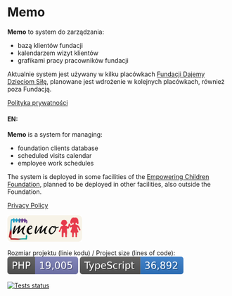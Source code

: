 # Memo

**Memo** to system do zarządzania:

- bazą klientów fundacji
- kalendarzem wizyt klientów
- grafikami pracy pracowników fundacji

Aktualnie system jest używany w kilku placówkach [Fundacji Dajemy Dzieciom Siłę](http://fdds.pl/),
planowane jest wdrożenie w kolejnych placówkach, również poza Fundacją.

[Polityka prywatności](public/docs/pl/privacy-policy.md)

#### EN:

**Memo** is a system for managing:

- foundation clients database
- scheduled visits calendar
- employee work schedules

The system is deployed in some facilities of the [Empowering Children Foundation](https://fdds.pl/en),
planned to be deployed in other facilities, also outside the Foundation.

[Privacy Policy](public/docs/en/privacy-policy.md)

<img height="60" src="./public/img/memo_joint_logo.png">

Rozmiar projektu (linie kodu) / Project size (lines of code):\
[![Lines of backend code](https://raw.githubusercontent.com/mblajek/Memo/badges/badge-php.svg)](#)
[![Lines of frontend code](https://raw.githubusercontent.com/mblajek/Memo/badges/badge-ts.svg)](#)

[![Tests status](https://github.com/mblajek/Memo/actions/workflows/tests.yml/badge.svg?event=push)](https://github.com/mblajek/Memo/actions)
